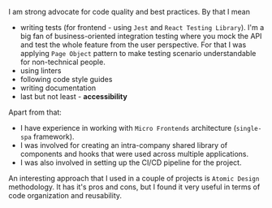 I am strong advocate for code quality and best practices. By that I mean
- writing tests (for frontend - using `Jest` and `React Testing Library`). I'm a big fan of business-oriented integration testing where you mock the API and test the whole feature from the user perspective. For that I was applying `Page Object` pattern to make testing scenario understandable for non-technical people.
- using linters
- following code style guides
- writing documentation
- last but not least - **accessibility**

Apart from that:
- I have experience in working with `Micro Frontends` architecture (`single-spa` framework). 
- I was involved for creating an intra-company shared library of components and hooks that were used across multiple applications. 
- I was also involved in setting up the CI/CD pipeline for the project.

An interesting approach that I used in a couple of projects is `Atomic Design` methodology. It has it's pros and cons, but I found it very useful in terms of code organization and reusability.